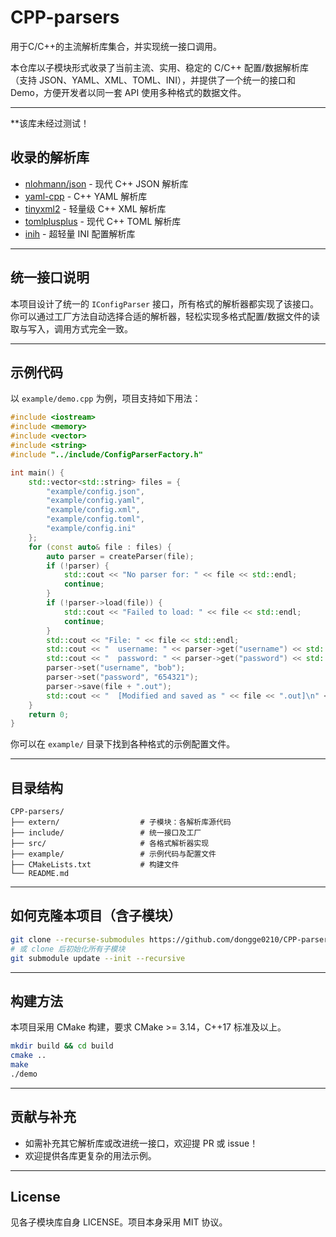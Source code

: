 # CPP-parsers

用于C/C++的主流解析库集合，并实现统一接口调用。

本仓库以子模块形式收录了当前主流、实用、稳定的 C/C++ 配置/数据解析库（支持 JSON、YAML、XML、TOML、INI），并提供了一个统一的接口和 Demo，方便开发者以同一套 API 使用多种格式的数据文件。

---

**该库未经过测试！

## 收录的解析库

- [nlohmann/json](https://github.com/nlohmann/json) - 现代 C++ JSON 解析库
- [yaml-cpp](https://github.com/jbeder/yaml-cpp) - C++ YAML 解析库
- [tinyxml2](https://github.com/leethomason/tinyxml2) - 轻量级 C++ XML 解析库
- [tomlplusplus](https://github.com/marzer/tomlplusplus) - 现代 C++ TOML 解析库
- [inih](https://github.com/benhoyt/inih) - 超轻量 INI 配置解析库

---

## 统一接口说明

本项目设计了统一的 `IConfigParser` 接口，所有格式的解析器都实现了该接口。  
你可以通过工厂方法自动选择合适的解析器，轻松实现多格式配置/数据文件的读取与写入，调用方式完全一致。

---

## 示例代码

以 `example/demo.cpp` 为例，项目支持如下用法：

```cpp
#include <iostream>
#include <memory>
#include <vector>
#include <string>
#include "../include/ConfigParserFactory.h"

int main() {
    std::vector<std::string> files = {
        "example/config.json",
        "example/config.yaml",
        "example/config.xml",
        "example/config.toml",
        "example/config.ini"
    };
    for (const auto& file : files) {
        auto parser = createParser(file);
        if (!parser) {
            std::cout << "No parser for: " << file << std::endl;
            continue;
        }
        if (!parser->load(file)) {
            std::cout << "Failed to load: " << file << std::endl;
            continue;
        }
        std::cout << "File: " << file << std::endl;
        std::cout << "  username: " << parser->get("username") << std::endl;
        std::cout << "  password: " << parser->get("password") << std::endl;
        parser->set("username", "bob");
        parser->set("password", "654321");
        parser->save(file + ".out");
        std::cout << "  [Modified and saved as " << file << ".out]\n" << std::endl;
    }
    return 0;
}
```

你可以在 `example/` 目录下找到各种格式的示例配置文件。

---

## 目录结构

```plaintext
CPP-parsers/
├── extern/                  # 子模块：各解析库源代码
├── include/                 # 统一接口及工厂
├── src/                     # 各格式解析器实现
├── example/                 # 示例代码与配置文件
├── CMakeLists.txt           # 构建文件
└── README.md
```

---

## 如何克隆本项目（含子模块）

```bash
git clone --recurse-submodules https://github.com/dongge0210/CPP-parsers.git
# 或 clone 后初始化所有子模块
git submodule update --init --recursive
```

---

## 构建方法

本项目采用 CMake 构建，要求 CMake >= 3.14，C++17 标准及以上。

```bash
mkdir build && cd build
cmake ..
make
./demo
```

---

## 贡献与补充

- 如需补充其它解析库或改进统一接口，欢迎提 PR 或 issue！
- 欢迎提供各库更复杂的用法示例。

---

## License

见各子模块库自身 LICENSE。项目本身采用 MIT 协议。
